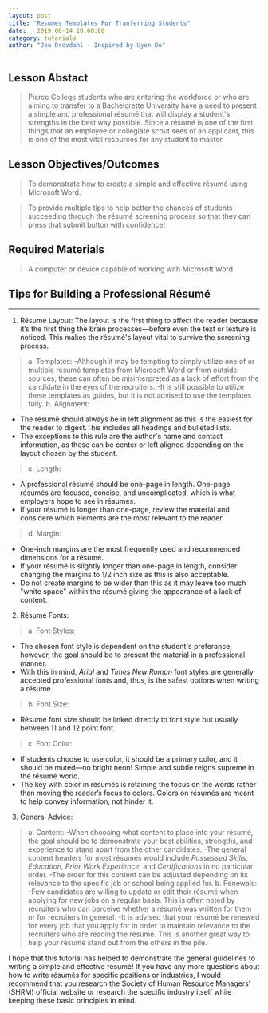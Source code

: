 ```yaml
---
layout: post
title: "Resumes Templates For Tranferring Students" 
date:   2019-06-14 10:00:00
category: tutorials
author: "Joe Drovdahl - Inspired by Uyen Do" 
---
```


## Lesson Abstact
>Pierce College students who are entering the workforce or who are aiming to transfer to a Bachelorette University have a need to present a simple and professional résumé that will display a student's strengths in the best way possible. Since a résumé is one of the first things that an employee or collegiate scout sees of an applicant, this is one of the most vital resources for any student to master.

## Lesson Objectives/Outcomes
>To demonstrate how to create a simple and effective résumé using Microsoft Word.

>To provide multiple tips to help better the chances of students succeeding through the résumé screening process so that they can press that submit button with confidence!

## Required Materials

>A computer or device capable of working with Microsoft Word.

## Tips for Building a Professional Résumé
----------------------
1. Résumé Layout:
 The layout is the first thing to affect the reader because it’s the first thing the brain processes—before even the text or texture is noticed. This makes the résumé's layout vital to survive the screening process.
>a. Templates:
-Although it may be tempting to simply utilize one of or multiple résumé templates from Microsoft Word or from outside sources, these can often be misinterpreted as a lack of effort from the candidate in the eyes of the recruiters.
-It is still possible to utilize these templates as guides, but it is not advised to use the templates fully.
>b. Alignment:
- The résumé should always be in left alignment as this is the easiest for the reader to digest.This includes all headings and bulleted lists.
- The exceptions to this rule are the author's name and contact information, as these can be center or left aligned depending on the layout chosen by the student.
>c. Length:
- A professional résumé should be one-page in length. One-page résumés are focused, concise, and uncomplicated, which is what employers hope to see in résumés. 
- If your résumé is longer than one-page, review the material and considere which elements are the most relevant to the reader.
>d. Margin:
- One-inch margins are the most frequently used and recommended dimensions for a résumé.
- If your résumé is slightly longer than one-page in length, consider changing the margins to 1/2 inch size as this is also acceptable. 
- Do not create margins to be wider than this as it may leave too much "white space" within the résumé giving the appearance of a lack of content.

2. Résumé Fonts:
>a. Font Styles: 
- The chosen font style is dependent on the student's preferance; however, the goal should be to present the material in a professional manner. 
- With this in mind, *Arial* and *Times New Roman* font styles are generally accepted professional fonts and, thus, is the safest options when writing a résumé.
>b. Font Size:
- Résumé font size should be linked directly to font style but usually between 11 and 12 point font.
>c. Font Color:
- If students choose to use color, it should be a primary color, and it should be muted—no bright neon! Simple and subtle reigns supreme in the résumé world.
- The key with color in résumés is retaining the focus on the words rather than moving the reader’s focus to colors. Colors on résumés are meant to help convey information, not hinder it.

3. General Advice:
>a. Content:
-When choosing what content to place into your résumé, the goal should be to demonstrate your best abilities, strengths, and experience to stand apart from the other candidates. 
-The general content headers for most résumés would include *Possessed Skills*, *Education*, *Prior Work Experience*, and *Certifications* in no particular order. 
-The order for this content can be adjusted depending on its relevance to the specific job or school being applied for.
>b. Renewals:
-Few candidates are willing to update or edit their résumé when applying for new jobs on a regular basis. This is often noted by recruiters who can perceive whether a résumé was written for them or for recruiters in general.
-It is advised that your résumé be renewed for every job that you apply for in order to maintain relevance to the recruiters who are reading the résumé. This is another great way to help your résumé stand out from the others in the pile.

I hope that this tutorial has helped to demonstrate the general guidelines to writing a simple and effective résumé! If you have any more questions about how to write résumés for specific positions or industries, I would recommend that you research the Society of Human Resource Managers' (SHRM) official website or research the specific industry itself while keeping these basic principles in mind.

